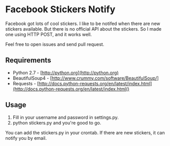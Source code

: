 Facebook Stickers Notify
=======================
Facebook got lots of cool stickers. I like to be notifed when there are new stickers available. But there is no official API about the stickers. So I made one using HTTP POST, and it works well.

Feel free to open issues and send pull request.

Requirements
------------

* Python 2.7 - [http://python.org](http://python.org)
* BeautifulSoup4 - [http://www.crummy.com/software/BeautifulSoup/]
* Requests - [http://docs.python-requests.org/en/latest/index.html](http://docs.python-requests.org/en/latest/index.html()

Usage
-----
1. Fill in your username and password in settings.py.
2. python stickers.py and you're good to go. 

You can add the stickers.py in your crontab. If there are new stickers, it can notify you by email.

